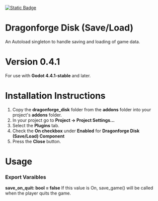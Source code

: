 [![Static Badge](https://img.shields.io/badge/Godot%20Engine-4.4.1.stable-blue?style=plastic&logo=godotengine)](https://godotengine.org/)
# Dragonforge Disk (Save/Load)
An Autoload singleton to handle saving and loading of game data.
# Version 0.4.1
For use with **Godot 4.4.1-stable** and later.
# Installation Instructions
1. Copy the **dragonforge_disk** folder from the **addons** folder into your project's **addons** folder.
2. In your project go to **Project -> Project Settings...**
3. Select the **Plugins** tab.
4. Check the **On checkbox** under **Enabled** for **Dragonforge Disk (Save/Load) Component**
5. Press the **Close** button.
# Usage
### Export Varaibles
**save_on_quit: bool = false** If this value is On, save_game() will be called when the player quits the game.
